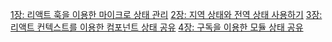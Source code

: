 [1장: 리액트 훅을 이용한 마이크로 상태 관리](https://northern-goldfish-40c.notion.site/1-2482c0bf62bd42949d51d128e9f1f6d0?pvs=25)
[2장: 지역 상태와 전역 상태 사용하기](https://northern-goldfish-40c.notion.site/2-ca5b23f37b834ec5a068be594fb259cc)
[3장:리액트 컨텍스트를 이용한 컴포넌트 상태 공유](https://northern-goldfish-40c.notion.site/3-06235ba2208b484d9ef558874bf9d99a)
[4장: 구독을 이용한 모듈 상태 공유](https://northern-goldfish-40c.notion.site/4-10683788eeef80d18a6dcbc8ccd545ff)
